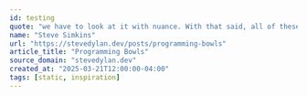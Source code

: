 ```yaml
---
id: testing
quote: "we have to look at it with nuance. With that said, all of these things have made me stop and think, “do I really need to download this?"
name: "Steve Simkins"
url: "https://stevedylan.dev/posts/programming-bowls"
article_title: "Programming Bowls"
source_domain: "stevedylan.dev"
created_at: "2025-03-21T12:00:00-04:00"
tags: [static, inspiration]
---
```

